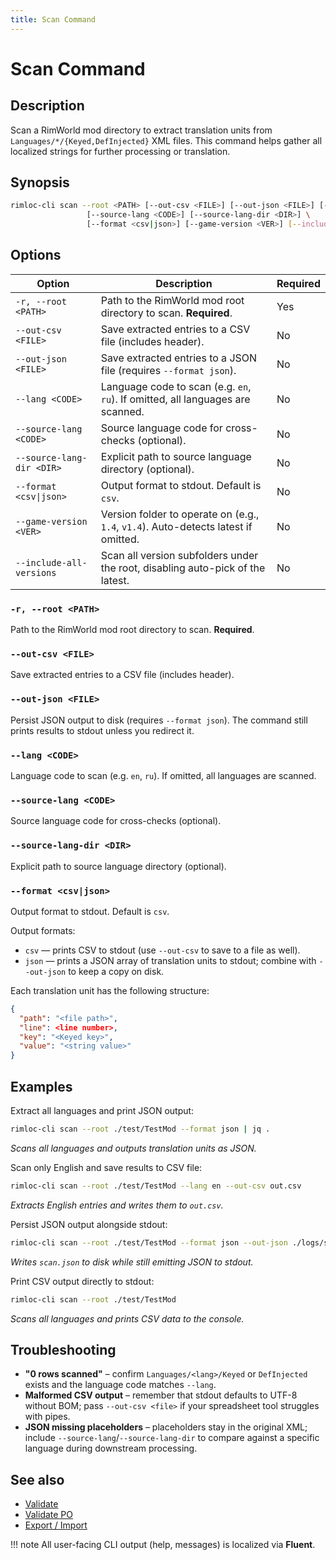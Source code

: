 ```yaml
---
title: Scan Command
---
```


# Scan Command

## Description

Scan a RimWorld mod directory to extract translation units from `Languages/*/{Keyed,DefInjected}` XML files. This command helps gather all localized strings for further processing or translation.

## Synopsis

```bash
rimloc-cli scan --root <PATH> [--out-csv <FILE>] [--out-json <FILE>] [--lang <CODE>] \
                 [--source-lang <CODE>] [--source-lang-dir <DIR>] \
                 [--format <csv|json>] [--game-version <VER>] [--include-all-versions]
```

## Options

| Option               | Description                                         | Required |
|----------------------|-----------------------------------------------------|----------|
| `-r, --root <PATH>`  | Path to the RimWorld mod root directory to scan. **Required**. | Yes      |
| `--out-csv <FILE>`   | Save extracted entries to a CSV file (includes header). | No       |
| `--out-json <FILE>`  | Save extracted entries to a JSON file (requires `--format json`). | No       |
| `--lang <CODE>`      | Language code to scan (e.g. `en`, `ru`). If omitted, all languages are scanned. | No       |
| `--source-lang <CODE>` | Source language code for cross-checks (optional). | No       |
| `--source-lang-dir <DIR>` | Explicit path to source language directory (optional). | No       |
| `--format <csv\|json>` | Output format to stdout. Default is `csv`. | No       |
| `--game-version <VER>` | Version folder to operate on (e.g., `1.4`, `v1.4`). Auto-detects latest if omitted. | No |
| `--include-all-versions` | Scan all version subfolders under the root, disabling auto-pick of the latest. | No |

### `-r, --root <PATH>`
Path to the RimWorld mod root directory to scan. **Required**.

### `--out-csv <FILE>`
Save extracted entries to a CSV file (includes header).

### `--out-json <FILE>`
Persist JSON output to disk (requires `--format json`). The command still prints results to stdout unless you redirect it.

### `--lang <CODE>`
Language code to scan (e.g. `en`, `ru`). If omitted, all languages are scanned.

### `--source-lang <CODE>`
Source language code for cross-checks (optional).

### `--source-lang-dir <DIR>`
Explicit path to source language directory (optional).

### `--format <csv|json>`
Output format to stdout. Default is `csv`.

Output formats:

- `csv` — prints CSV to stdout (use `--out-csv` to save to a file as well).  
- `json` — prints a JSON array of translation units to stdout; combine with `--out-json` to keep a copy on disk.

Each translation unit has the following structure:
```json
{
  "path": "<file path>",
  "line": <line number>,
  "key": "<Keyed key>",
  "value": "<string value>"
}
```

## Examples

Extract all languages and print JSON output:
```bash
rimloc-cli scan --root ./test/TestMod --format json | jq .
```
*Scans all languages and outputs translation units as JSON.*

Scan only English and save results to CSV file:
```bash
rimloc-cli scan --root ./test/TestMod --lang en --out-csv out.csv
```
*Extracts English entries and writes them to `out.csv`.*

Persist JSON output alongside stdout:
```bash
rimloc-cli scan --root ./test/TestMod --format json --out-json ./logs/scan.json
```
*Writes `scan.json` to disk while still emitting JSON to stdout.*

Print CSV output directly to stdout:
```bash
rimloc-cli scan --root ./test/TestMod
```
*Scans all languages and prints CSV data to the console.*

## Troubleshooting

- **"0 rows scanned"** – confirm `Languages/<lang>/Keyed` or `DefInjected` exists and the language code matches `--lang`.
- **Malformed CSV output** – remember that stdout defaults to UTF-8 without BOM; pass `--out-csv <file>` if your spreadsheet tool struggles with pipes.
- **JSON missing placeholders** – placeholders stay in the original XML; include `--source-lang`/`--source-lang-dir` to compare against a specific language during downstream processing.

## See also

- [Validate](validate.md)
- [Validate PO](validate_po.md)
- [Export / Import](export_import.md)

!!! note
    All user-facing CLI output (help, messages) is localized via **Fluent**.
